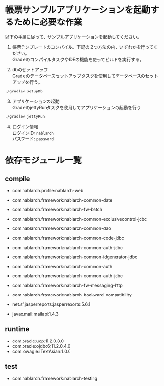 # 帳票サンプルアプリケーションを起動するために必要な作業
以下の手順に従って、サンプルアプリケーションを起動してください。

1. 帳票テンプレートのコンパイル。下記の２つ方法の内、いずれかを行ってください。  
  GradleのコンパイルタスクやIDEの機能を使ってビルドを実行する。

2. dbのセットアップ  
  Gradleのデータベースセットアップタスクを使用してデータベースのセットアップを行う。
  ```sh
  ./gradlew setupDb
  ```

3. アプリケーションの起動  
  GradleのjettyRunタスクを使用してアプリケーションの起動を行う
  ```sh
  ./gradlew jettyRun
  ```

4. ログイン情報  
  ログインID: ``nablarch``  
  パスワード: ``password``  


# 依存モジュール一覧

## compile
* com.nablarch.profile:nablarch-web
* com.nablarch.framework:nablarch-common-date
* com.nablarch.framework:nablarch-fw-batch
* com.nablarch.framework:nablarch-common-exclusivecontrol-jdbc
* com.nablarch.framework:nablarch-common-dao
* com.nablarch.framework:nablarch-common-code-jdbc
* com.nablarch.framework:nablarch-common-auth-jdbc
* com.nablarch.framework:nablarch-common-idgenerator-jdbc
* com.nablarch.framework:nablarch-common-auth
* com.nablarch.framework:nablarch-common-auth-jdbc
* com.nablarch.framework:nablarch-fw-messaging-http
* com.nablarch.framework:nablarch-backward-compatibility
* net.sf.jasperreports:jasperreports:5.6.1
  
* javax.mail:mailapi:1.4.3

## runtime
* com.oracle:ucp:11.2.0.3.0
* com.oracle:ojdbc6:11.2.0.4.0
* com.lowagie:iTextAsian:1.0.0


## test
* com.nablarch.framework:nablarch-testing
